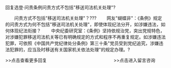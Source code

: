 回复选登·问责条例问责方式不包括"移送司法机关处理"?










　　问责方式不包括"移送司法机关处理"？???
　　网友"蝴蝶非"：《条例》规定的问责方式为何不包括"移送司法机关处理"，即使体现纪法分开，如涉嫌违法，如何体现纪法衔接？
　　中央纪委研究室：《条例》坚持依规治党，突出党规特色，对涉嫌犯罪移送司法机关等已有明确规定的方式和程序不再重复规定。如涉嫌违法犯罪，可依照《中国共产党纪律处分条例》第三十条"党员受到党纪追究，涉嫌违法犯罪的，应当及时移送有关国家机关依法处理"的规定办理。?


\>\>点击查看更多回复　　　　　　　　　　　　　　　\>\>点击进入留言咨询
